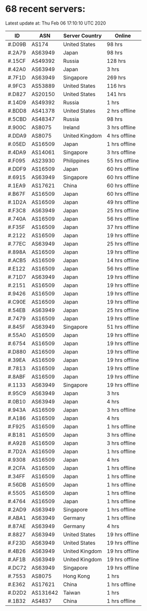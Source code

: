 # 68 recent servers:

Latest update at: Thu Feb 06 17:10:10 UTC 2020

| ID | ASN | Server Country | Online |
| -- | --- | -------------- | ------ |
| #.D09B | AS174 | United States | 98 hrs |
| #.2A79 | AS63949 | Japan | 98 hrs |
| #.15CF | AS49392 | Russia | 128 hrs |
| #.42A0 | AS63949 | Japan | 3 hrs |
| #.7F1D | AS63949 | Singapore | 269 hrs |
| #.9FC3 | AS53889 | United States | 116 hrs |
| #.D827 | AS20150 | United States | 141 hrs |
| #.14D9 | AS49392 | Russia | 1 hrs |
| #.BDD8 | AS41378 | United States | 2 hrs offline |
| #.5CBD | AS48347 | Russia | 98 hrs |
| #.900C | AS8075 | Ireland | 3 hrs offline |
| #.DDA9 | AS8075 | United Kingdom | 4 hrs offline |
| #.05ED | AS16509 | Japan | 1 hrs offline |
| #.4DA9 | AS14061 | Singapore | 3 hrs offline |
| #.F095 | AS23930 | Philippines | 55 hrs offline |
| #.DDF9 | AS16509 | Japan | 60 hrs offline |
| #.6915 | AS63949 | Singapore | 60 hrs offline |
| #.1EA9 | AS17621 | China | 60 hrs offline |
| #.B67F | AS16509 | Japan | 60 hrs offline |
| #.1D2A | AS16509 | Japan | 49 hrs offline |
| #.F3C8 | AS63949 | Japan | 25 hrs offline |
| #.740A | AS16509 | Japan | 56 hrs offline |
| #.F35F | AS16509 | Japan | 37 hrs offline |
| #.2122 | AS16509 | Japan | 19 hrs offline |
| #.77EC | AS63949 | Japan | 25 hrs offline |
| #.898A | AS16509 | Japan | 19 hrs offline |
| #.ACB5 | AS16509 | Japan | 14 hrs offline |
| #.E122 | AS16509 | Japan | 56 hrs offline |
| #.71D7 | AS63949 | Japan | 19 hrs offline |
| #.2151 | AS16509 | Japan | 19 hrs offline |
| #.9426 | AS16509 | Japan | 19 hrs offline |
| #.C90E | AS16509 | Japan | 19 hrs offline |
| #.54EB | AS63949 | Japan | 25 hrs offline |
| #.7479 | AS16509 | Japan | 19 hrs offline |
| #.845F | AS63949 | Singapore | 51 hrs offline |
| #.55A0 | AS16509 | Japan | 19 hrs offline |
| #.6754 | AS16509 | Japan | 19 hrs offline |
| #.D880 | AS16509 | Japan | 19 hrs offline |
| #.39EA | AS16509 | Japan | 19 hrs offline |
| #.7813 | AS16509 | Japan | 19 hrs offline |
| #.8ABF | AS16509 | Japan | 19 hrs offline |
| #.1133 | AS63949 | Singapore | 19 hrs offline |
| #.95C9 | AS63949 | Japan | 3 hrs |
| #.0B10 | AS63949 | Japan | 4 hrs |
| #.943A | AS16509 | Japan | 3 hrs offline |
| #.A186 | AS16509 | Japan | 4 hrs |
| #.F925 | AS16509 | Japan | 1 hrs offline |
| #.B181 | AS16509 | Japan | 3 hrs offline |
| #.A928 | AS16509 | Japan | 3 hrs offline |
| #.7D2A | AS16509 | Japan | 1 hrs offline |
| #.9308 | AS16509 | Japan | 4 hrs |
| #.2CFA | AS16509 | Japan | 1 hrs offline |
| #.34FF | AS16509 | Japan | 1 hrs offline |
| #.56DB | AS16509 | Japan | 1 hrs offline |
| #.5505 | AS16509 | Japan | 1 hrs offline |
| #.4764 | AS16509 | Japan | 1 hrs offline |
| #.2AD9 | AS63949 | Singapore | 1 hrs offline |
| #.ABA1 | AS63949 | Germany | 1 hrs offline |
| #.87AE | AS63949 | Germany | 4 hrs |
| #.8827 | AS63949 | United States | 19 hrs offline |
| #.F23D | AS63949 | United States | 19 hrs offline |
| #.4B26 | AS63949 | United Kingdom | 19 hrs offline |
| #.AF1B | AS63949 | United Kingdom | 19 hrs offline |
| #.DC72 | AS63949 | Singapore | 19 hrs offline |
| #.7553 | AS8075 | Hong Kong | 1 hrs |
| #.E362 | AS17621 | China | 1 hrs offline |
| #.D2D2 | AS131642 | Taiwan | 1 hrs |
| #.1B32 | AS4837 | China | 1 hrs offline |

